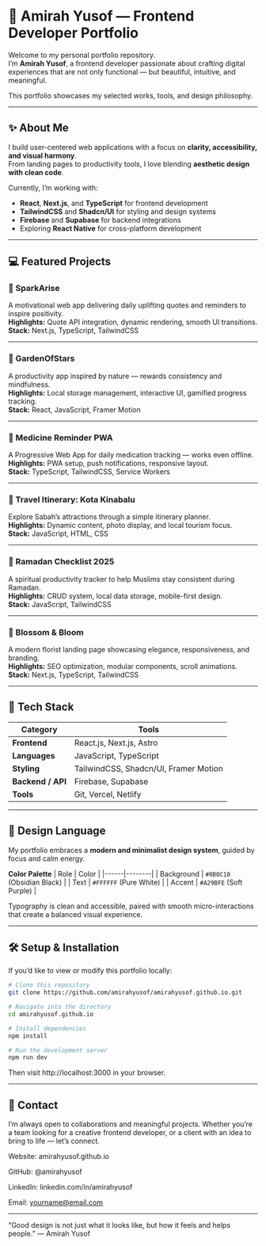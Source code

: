 # 🌸 Amirah Yusof — Frontend Developer Portfolio

Welcome to my personal portfolio repository.  
I’m **Amirah Yusof**, a frontend developer passionate about crafting digital experiences that are not only functional — but beautiful, intuitive, and meaningful.

This portfolio showcases my selected works, tools, and design philosophy.

---

## ✨ About Me

I build user-centered web applications with a focus on **clarity, accessibility, and visual harmony**.  
From landing pages to productivity tools, I love blending **aesthetic design with clean code**.

Currently, I’m working with:
- **React**, **Next.js**, and **TypeScript** for frontend development
- **TailwindCSS** and **Shadcn/UI** for styling and design systems
- **Firebase** and **Supabase** for backend integrations
- Exploring **React Native** for cross-platform development

---

## 💻 Featured Projects

### 🧠 SparkArise  
A motivational web app delivering daily uplifting quotes and reminders to inspire positivity.  
**Highlights:** Quote API integration, dynamic rendering, smooth UI transitions.  
**Stack:** Next.js, TypeScript, TailwindCSS

---

### 🌿 GardenOfStars  
A productivity app inspired by nature — rewards consistency and mindfulness.  
**Highlights:** Local storage management, interactive UI, gamified progress tracking.  
**Stack:** React, JavaScript, Framer Motion

---

### 💊 Medicine Reminder PWA  
A Progressive Web App for daily medication tracking — works even offline.  
**Highlights:** PWA setup, push notifications, responsive layout.  
**Stack:** TypeScript, TailwindCSS, Service Workers

---

### 🧭 Travel Itinerary: Kota Kinabalu  
Explore Sabah’s attractions through a simple itinerary planner.  
**Highlights:** Dynamic content, photo display, and local tourism focus.  
**Stack:** JavaScript, HTML, CSS

---

### 🌙 Ramadan Checklist 2025  
A spiritual productivity tracker to help Muslims stay consistent during Ramadan.  
**Highlights:** CRUD system, local data storage, mobile-first design.  
**Stack:** JavaScript, TailwindCSS

---

### 💐 Blossom & Bloom  
A modern florist landing page showcasing elegance, responsiveness, and branding.  
**Highlights:** SEO optimization, modular components, scroll animations.  
**Stack:** Next.js, TypeScript, TailwindCSS

---

## 🧩 Tech Stack

| Category | Tools |
|-----------|--------|
| **Frontend** | React.js, Next.js, Astro |
| **Languages** | JavaScript, TypeScript |
| **Styling** | TailwindCSS, Shadcn/UI, Framer Motion |
| **Backend / API** | Firebase, Supabase |
| **Tools** | Git, Vercel, Netlify |

---

## 🎨 Design Language

My portfolio embraces a **modern and minimalist design system**, guided by focus and calm energy.

**Color Palette**
| Role | Color |
|------|--------|
| Background | `#0B0C10` (Obsidian Black) |
| Text | `#FFFFFF` (Pure White) |
| Accent | `#A29BFE` (Soft Purple) |

Typography is clean and accessible, paired with smooth micro-interactions that create a balanced visual experience.

---

## 🛠️ Setup & Installation

If you’d like to view or modify this portfolio locally:

```bash
# Clone this repository
git clone https://github.com/amirahyusof/amirahyusof.github.io.git

# Navigate into the directory
cd amirahyusof.github.io

# Install dependencies
npm install

# Run the development server
npm run dev

```
Then visit http://localhost:3000 in your browser.

---

## 💬 Contact

I’m always open to collaborations and meaningful projects.
Whether you’re a team looking for a creative frontend developer, or a client with an idea to bring to life — let’s connect.

Website: amirahyusof.github.io

GitHub: @amirahyusof

LinkedIn: linkedin.com/in/amirahyusof

Email: yourname@email.com

---

“Good design is not just what it looks like, but how it feels and helps people.”
— Amirah Yusof
 
